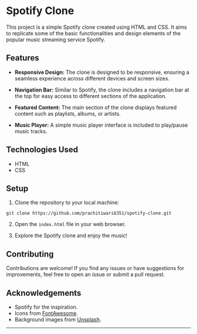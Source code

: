 # Spotify Clone

This project is a simple Spotify clone created using HTML and CSS. It aims to replicate some of the basic functionalities and design elements of the popular music streaming service Spotify.

## Features

- **Responsive Design:** The clone is designed to be responsive, ensuring a seamless experience across different devices and screen sizes.

- **Navigation Bar:** Similar to Spotify, the clone includes a navigation bar at the top for easy access to different sections of the application.

- **Featured Content:** The main section of the clone displays featured content such as playlists, albums, or artists.

- **Music Player:** A simple music player interface is included to play/pause music tracks.

## Technologies Used

- HTML
- CSS

## Setup

1. Clone the repository to your local machine:

```
git clone https://github.com/prachitiwari6351/spotify-clone.git
```

2. Open the `index.html` file in your web browser.

3. Explore the Spotify clone and enjoy the music!


## Contributing

Contributions are welcome! If you find any issues or have suggestions for improvements, feel free to open an issue or submit a pull request.


## Acknowledgements

- Spotify for the inspiration.
- Icons from [FontAwesome](https://fontawesome.com/).
- Background images from [Unsplash](https://unsplash.com/).

---
